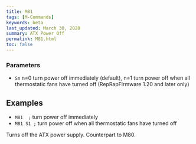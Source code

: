 ```yaml
---
title: M81
tags: [M-Commands] 
keywords: beta 
last_updated: March 30, 2020 
summary: ATX Power Off 
permalink: M81.html
toc: false 
---
```



### Parameters

* `Sn` n=0 turn power off immediately (default), n=1 turn power off when all thermostatic fans have turned off (RepRapFirmware 1.20 and later only)

## Examples

* ` M81  ; `  turn power off immediately
* ` M81 S1 ; `  turn power off when all thermostatic fans have turned off

Turns off the ATX power supply. Counterpart to M80.

